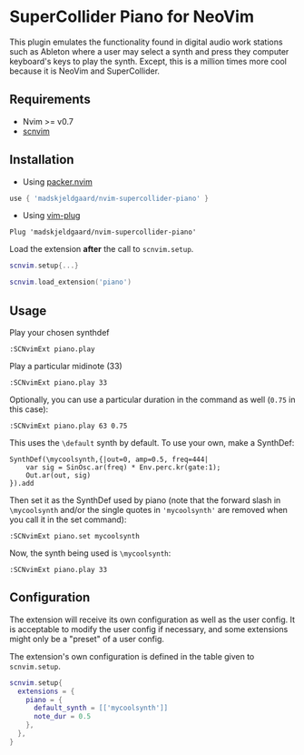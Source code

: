 # SuperCollider Piano for NeoVim

This plugin emulates the functionality found in digital audio work stations such as Ableton where a user may select a synth and press they computer keyboard's keys to play the synth. Except, this is a million times more cool because it is NeoVim and SuperCollider.

## Requirements

- Nvim >= v0.7
- [scnvim](https://github.com/davidgranstrom/scnvim)

## Installation

* Using [packer.nvim](https://github.com/wbthomason/packer.nvim)

```lua
use { 'madskjeldgaard/nvim-supercollider-piano' }
```

* Using [vim-plug](https://github.com/junegunn/vim-plug)

```vim
Plug 'madskjeldgaard/nvim-supercollider-piano'
```

Load the extension **after** the call to `scnvim.setup`.

```lua
scnvim.setup{...}

scnvim.load_extension('piano')
```

## Usage

Play your chosen synthdef

```vim
:SCNvimExt piano.play
```
Play a particular midinote (33)

```vim
:SCNvimExt piano.play 33
```
Optionally, you can use a particular duration in the command as well (`0.75` in this case):

```vim
:SCNvimExt piano.play 63 0.75
```
This uses the `\default` synth by default. To use your own, make a SynthDef:

```supercollider
SynthDef(\mycoolsynth,{|out=0, amp=0.5, freq=444|
    var sig = SinOsc.ar(freq) * Env.perc.kr(gate:1);
    Out.ar(out, sig)
}).add
```
Then set it as the SynthDef used by piano (note that the forward slash in `\mycoolsynth` and/or the single quotes in `'mycoolsynth'` are removed when you call it in the set command):

```vim
:SCNvimExt piano.set mycoolsynth
```

Now, the synth being used is `\mycoolsynth`:

```vim
:SCNvimExt piano.play 33
```

## Configuration

The extension will receive its own configuration as well as the user config. It
is acceptable to modify the user config if necessary, and some extensions might
only be a "preset" of a user config.

The extension's own configuration is defined in the table given to `scnvim.setup`.

```lua
scnvim.setup{
  extensions = {
    piano = {
      default_synth = [['mycoolsynth']]
      note_dur = 0.5
    },
  },
}
```

